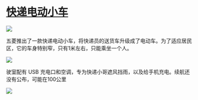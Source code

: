 # [快递电动小车](https://github.com/jaaleng/jaaleng.github.io/issues/40)

![](https://pic.imgdb.cn/item/66c09889d9c307b7e94fcc1e.webp)

五菱推出了一款快递电动小车，将快递员的送货车升级成了电动车。为了适应居民区，它的车身特别窄，只有1米左右，只能乘坐一个人。

![](https://pic.imgdb.cn/item/66c09889d9c307b7e94fcc1e.webp)

驶室配有 USB 充电口和空调，专为快递小哥遮风挡雨，以及给手机充电。续航还没有公布，可能在100公里

![](https://pic.imgdb.cn/item/66c098d8d9c307b7e9503a80.webp)


